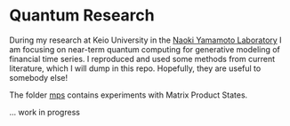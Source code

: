 # Quantum Research

During my research at Keio University in the [Naoki Yamamoto Laboratory](https://www.yamamoto.appi.keio.ac.jp/) I am focusing on near-term quantum computing for generative modeling of financial time series. I reproduced and used some methods from current literature, which I will dump in this repo. Hopefully, they are useful to somebody else!

The folder [mps](https://github.com/4d6174686973/quantum-research/tree/main/mps) contains experiments with Matrix Product States.

... work in progress